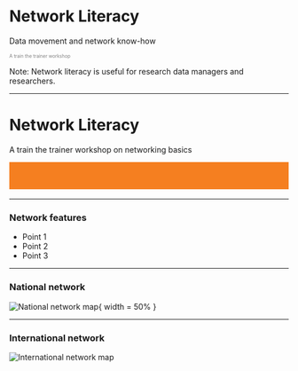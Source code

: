 # Network Literacy
Data movement and network know-how
<p style="font-size:0.6em; color:gray">A train the trainer workshop</p> 


Note:
Network literacy is useful for research data managers and researchers. 

---
# Network Literacy

A train the trainer workshop on networking basics

![Single line](AARNet-specific/AARNet_single_line.png)

---

### Network features

- Point 1
- Point 2
- Point 3

---
### National network
![National network map](https://www.aarnet.edu.au/images/uploads/main/AARNet_National_Network_Map_082017.jpg){ width = 50% }


---
### International network
![International network map](https://www.aarnet.edu.au/images/uploads/main/AARNet_International_Map_082017.png)
